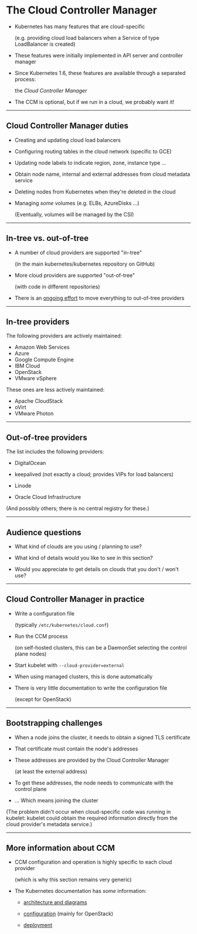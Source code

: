 # The Cloud Controller Manager

- Kubernetes has many features that are cloud-specific

  (e.g. providing cloud load balancers when a Service of type LoadBalancer is created)

- These features were initially implemented in API server and controller manager

- Since Kubernetes 1.6, these features are available through a separated process:

  the *Cloud Controller Manager*

- The CCM is optional, but if we run in a cloud, we probably want it!

---

## Cloud Controller Manager duties

- Creating and updating cloud load balancers

- Configuring routing tables in the cloud network (specific to GCE)

- Updating node labels to indicate region, zone, instance type ...

- Obtain node name, internal and external addresses from cloud metadata service

- Deleting nodes from Kubernetes when they're deleted in the cloud

- Managing *some* volumes (e.g. ELBs, AzureDisks ...)

  (Eventually, volumes will be managed by the CSI)

---

## In-tree vs. out-of-tree

- A number of cloud providers are supported "in-tree"

  (in the main kubernetes/kubernetes repository on GitHub)

- More cloud providers are supported "out-of-tree"

  (with code in different repositories)

- There is an [ongoing effort](https://github.com/kubernetes/kubernetes/tree/master/pkg/cloudprovider) to move everything to out-of-tree providers

---

## In-tree providers

The following providers are actively maintained:

- Amazon Web Services
- Azure
- Google Compute Engine
- IBM Cloud
- OpenStack
- VMware vSphere

These ones are less actively maintained:

- Apache CloudStack
- oVirt
- VMware Photon

---

## Out-of-tree providers

The list includes the following providers:

- DigitalOcean

- keepalived (not exactly a cloud; provides VIPs for load balancers)

- Linode

- Oracle Cloud Infrastructure

(And possibly others; there is no central registry for these.)

---

## Audience questions

- What kind of clouds are you using / planning to use?

- What kind of details would you like to see in this section?

- Would you appreciate to get details on clouds that you don't / won't use?

---

## Cloud Controller Manager in practice

- Write a configuration file

  (typically `/etc/kubernetes/cloud.conf`)

- Run the CCM process

  (on self-hosted clusters, this can be a DaemonSet selecting the control plane nodes)

- Start kubelet with `--cloud-provider=external`

- When using managed clusters, this is done automatically

- There is very little documentation to write the configuration file

  (except for OpenStack)

---

## Bootstrapping challenges

- When a node joins the cluster, it needs to obtain a signed TLS certificate

- That certificate must contain the node's addresses

- These addresses are provided by the Cloud Controller Manager

  (at least the external address)

- To get these addresses, the node needs to communicate with the control plane

- ... Which means joining the cluster

(The problem didn't occur when cloud-specific code was running in kubelet: kubelet could obtain the required information directly from the cloud provider's metadata service.)

---

## More information about CCM

- CCM configuration and operation is highly specific to each cloud provider

  (which is why this section remains very generic)

- The Kubernetes documentation has *some* information:

  - [architecture and diagrams](https://kubernetes.io/docs/concepts/architecture/cloud-controller/)

  - [configuration](https://kubernetes.io/docs/concepts/cluster-administration/cloud-providers/) (mainly for OpenStack)

  - [deployment](https://kubernetes.io/docs/tasks/administer-cluster/running-cloud-controller/)
